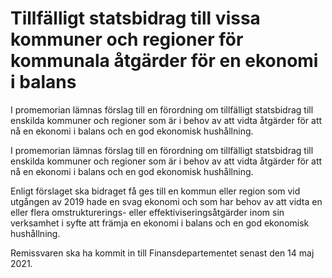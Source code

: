 # Tillfälligt statsbidrag till vissa kommuner och regioner för kommunala åtgärder för en ekonomi i balans

I promemorian lämnas förslag till en förordning om tillfälligt statsbidrag till enskilda kommuner och regioner som är i behov av att vidta åtgärder för att nå en ekonomi i balans och en god ekonomisk hushållning.

I promemorian lämnas förslag till en förordning om tillfälligt statsbidrag till enskilda kommuner och regioner som är i behov av att vidta åtgärder för att nå en ekonomi i balans och en god ekonomisk hushållning.

Enligt förslaget ska bidraget få ges till en kommun eller region som vid utgången av 2019 hade en svag ekonomi och som har behov av att vidta en eller flera omstrukturerings- eller effektiviseringsåtgärder inom sin verksamhet i syfte att främja en ekonomi i balans och en god ekonomisk hushållning.

Remissvaren ska ha kommit in till Finansdepartementet senast den 14 maj 2021.
